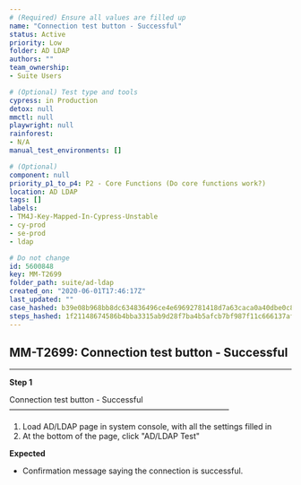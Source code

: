 ```yaml
---
# (Required) Ensure all values are filled up
name: "Connection test button - Successful"
status: Active
priority: Low
folder: AD LDAP
authors: ""
team_ownership: 
- Suite Users

# (Optional) Test type and tools
cypress: in Production
detox: null
mmctl: null
playwright: null
rainforest: 
- N/A
manual_test_environments: []

# (Optional)
component: null
priority_p1_to_p4: P2 - Core Functions (Do core functions work?)
location: AD LDAP
tags: []
labels: 
- TM4J-Key-Mapped-In-Cypress-Unstable
- cy-prod
- se-prod
- ldap

# Do not change
id: 5600848
key: MM-T2699
folder_path: suite/ad-ldap
created_on: "2020-06-01T17:46:17Z"
last_updated: ""
case_hashed: b39e08b968bb8dc634836496ce4e69692781418d7a63caca0a40dbe0c8717bc22f0fae9e3a1e66e74207abb828d119a5
steps_hashed: 1f21148674586b4bba3315ab9d28f7ba4b5afcb7bf987f11c666137af31fde7317e4fa46dbac4c97a58bf662c89200e0
---
```


## MM-T2699: Connection test button - Successful

---

**Step 1**

Connection test button - Successful\
————————————————————————————

1. Load AD/LDAP page in system console, with all the settings filled in
2. At the bottom of the page, click "AD/LDAP Test"

**Expected**

- Confirmation message saying the connection is successful.

